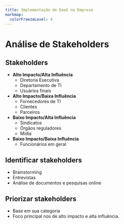 ```yaml
---
title: Implementação de DaaS na Empresa
markmap:
  colorFreezeLevel: 4
---
```


# Análise de Stakeholders

## **Stakeholders**

- **Alto Impacto/Alta Influência**
    - Diretoria Executiva
    - Departamento de TI
    - Usuários finais
- **Alto Impacto/Baixa Influência**
    - Fornecedores de TI
    - Clientes
    - Parceiros
- **Baixo Impacto/Alta Influência**
    - Sindicatos
    - Órgãos reguladores
    - Mídia
- **Baixo Impacto/Baixa Influência**
    - Funcionários em geral

## **Identificar stakeholders** 

- Brainstorming 
- Entrevistas 
- Análise de documentos e pesquisas online 

## **Priorizar stakeholders** 

- Base em sua categoria  
- Foco principal nos de alto impacto e alta influência.

